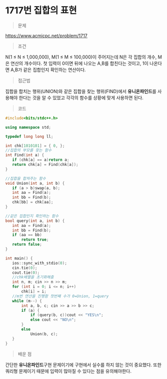 # 1717번 집합의 표현

> 문제

https://www.acmicpc.net/problem/1717

> 조건

N(1 ≤ N ≤ 1,000,000), M(1 ≤ M ≤ 100,000)이 주어지는데 N은 각 집합의 개수, M은 연산의 개수이다. 첫 입력이 0이면 뒤에 나오는 A,B를 합친다는 것이고, 1이 나온다면 A,B가 같은 집합인지 확인하는 연산이다. 

> 접근법

집합을 합치는 행위(UNION)와 같은 집합을 찾는 행위(FIND)에서 **유니온파인드**를 사용해야 한다는 것을 알 수 있었고 각각의 함수를 상황에 맞게 사용하면 된다.

> 코드

 ``` c++
#include<bits/stdc++.h>

using namespace std;

typedef long long ll;

int chk[1010101] = { 0, };
//집합의 부모를 찾는 함수
int Find(int a) {
	if (chk[a] == a)return a;
	return chk[a] = Find(chk[a]);
}

//집합을 합쳐주는 함수
void Union(int a, int b) {
	if (a > b)swap(a, b);
	int aa = Find(a);
	int bb = Find(b);
	chk[bb] = chk[aa];
}

//같은 집합인지 확인하는 함수
bool query(int a, int b) {
	int aa = Find(a);
	int bb = Find(b);
	if (aa == bb)
		return true;
	return false;
}

int main() {
	ios::sync_with_stdio(0);
	cin.tie(0);
	cout.tie(0);
	//chk배열을 초기화해줌
	int n, m; cin >> n >> m;
	for (int i = 0; i <= n; i++)
		chk[i] = i;
	//m번 연산을 진행함 첫번째 수가 0=Union, 1=query
	while (m--) {
		int a, b, c; cin >> a >> b >> c;
		if (a) {
			if (query(b, c))cout << "YES\n";
			else cout << "NO\n";
		}
		else
			Union(b, c);
	}
}
```

> 배운 점

간단한 **유니온파인드**구현 문제이기에 구현에서 실수를 하지 않는 것이 중요했다. 또한 쿼리형 문제이기 때문에 입력이 많아질 수 있다는 점을 유의해야한다.
